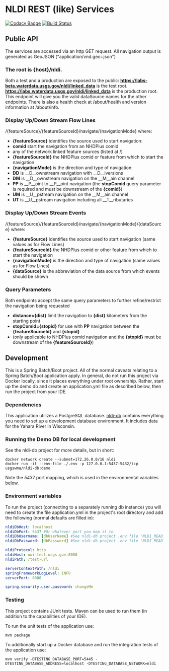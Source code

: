 # NLDI REST (like) Services

[![Codacy Badge](https://api.codacy.com/project/badge/Grade/f0153ed6b07340bda3c04d6f05df6e8c)](https://app.codacy.com/app/usgs_wma_dev/nldi-services?utm_source=github.com&utm_medium=referral&utm_content=ACWI-SSWD/nldi-services&utm_campaign=Badge_Grade_Settings)
[![Build Status](https://travis-ci.org/ACWI-SSWD/nldi-services.svg?branch=master)](https://travis-ci.org/ACWI-SSWD/nldi-services)

## Public API
The services are accessed via an http GET request. All navigation output is generated as GeoJSON ("application/vnd.geo+json")

### The root is {host}/nldi.
Both a test and a production are exposed to the public:
__https://labs-beta.waterdata.usgs.gov/nldi/linked_data__ is the test root.
__https://labs.waterdata.usgs.gov/nldi/linked_data__ is the production root.
This endpoint will give you the valid dataSource names for the other endpoints. There is also a health check at /about/health and version information at /about/info.

### Display Up/Down Stream Flow Lines
/{featureSource}/{featureSourceId}/navigate/{navigationMode} where:
*   __{featureSource}__ identifies the source used to start navigation:
*   __comid__ start the navigation from an NHDPlus comid
*   any of the network linked feature sources (listed at /)
*   __{featureSourceId}__ the NHDPlus comid or feature from which to start the navigation
*   __{navigationMode}__ is the direction and type of navigation:
*   __DD__ is __D__ownstream navigation with __D__iversions
*   __DM__ is __D__ownstream navigation on the __M__ain channel
*   __PP__ is __P__oint to __P__oint navigation (the __stopComid__ query parameter is required and must be downstream of the __{comid}__)
*   __UM__ is __U__pstream navigation on the __M__ain channel
*   __UT__ is __U__pstream navigation including all __T__ributaries

### Display Up/Down Stream Events
/{featureSource}/{featureSourceId}/navigate/{navigationMode}/{dataSource} where:
*   __{featureSource}__ identifies the source used to start navigation  (same values as for Flow Lines)
*   __{featureSourceId}__ the NHDPlus comid or other feature from which to start the navigation
*   __{navigationMode}__ is the direction and type of navigation (same values as for Flow Lines)
*   __{dataSource}__ is the abbreviation of the data source from which events should be shown

### Query Parameters
Both endpoints accept the same query parameters to further refine/restrict the navigation being requested
*   __distance={dist}__ limit the navigation to __{dist}__ kilometers from the starting point
*   __stopComid={stopid}__ for use with __PP__ navigation between the __{featureSourceId}__ and __{stopid}__
*   (only applicable to NHDPlus comid navigation and the __{stopid}__ must be downstream of the __{featureSourceId}__)

## Development
This is a Spring Batch/Boot project.  All of the normal caveats relating to a Spring Batch/Boot application apply.
In general, do not run this project via Docker locally, since it places everything under root ownership.
Rather, start up the demo db and create an application.yml file as described below, then run the project from your IDE.

### Dependencies
This application utilizes a PostgreSQL database.
[nldi-db](https://github.com/ACWI-SSWD/nldi-db) contains everything you need to set up a development database environment. It includes data for the Yahara River in Wisconsin.

### Running the Demo DB for local development
See the nldi-db project for more details, but in short:
```shell
docker network create --subnet=172.26.0.0/16 nldi
docker run -it --env-file ./.env -p 127.0.0.1:5437:5432/tcp usgswma/nldi-db:demo
```
Note the _5437_ port mapping, which is used in the environmental variables below.

### Environment variables
To run the project (connecting to a separately running db instance) you will need to create the file application.yml in the project's root directory and add the following (normal defaults are filled in):
```yaml
nldiDbHost: localhost
nldiDbPort: 5437 #Or whatever port you map it to
nldiDbUsername: [dbUserName] #See nldi-db project .env file 'NLDI_READ_ONLY_USERNAME'
nldiDbPassword: [dbPassword] #See nldi-db project .env file 'NLDI_READ_ONLY_PASSWORD'

nldiProtocol: http
nldiHost: owi-test.usgs.gov:8080
nldiPath: /test-url

serverContextPath: /nldi
springFrameworkLogLevel: INFO
serverPort: 8080

spring.security.user.password: changeMe
```

### Testing
This project contains JUnit tests. Maven can be used to run them (in addition to the capabilities of your IDE).

To run the unit tests of the application use:

```shell
mvn package
```

To additionally start up a Docker database and run the integration tests of the application use:

```shell
mvn verify -DTESTING_DATABASE_PORT=5445 -DTESTING_DATABASE_ADDRESS=localhost -DTESTING_DATABASE_NETWORK=nldi
```

